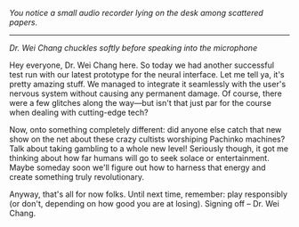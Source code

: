 
*You notice a small audio recorder lying on the desk among scattered papers.*

---

*Dr. Wei Chang chuckles softly before speaking into the microphone*

Hey everyone, Dr. Wei Chang here. So today we had another successful test run with our latest prototype for the neural interface. Let me tell ya, it's pretty amazing stuff. We managed to integrate it seamlessly with the user's nervous system without causing any permanent damage. Of course, there were a few glitches along the way—but isn't that just par for the course when dealing with cutting-edge tech?

Now, onto something completely different: did anyone else catch that new show on the net about these crazy cultists worshiping Pachinko machines? Talk about taking gambling to a whole new level! Seriously though, it got me thinking about how far humans will go to seek solace or entertainment. Maybe someday soon we'll figure out how to harness that energy and create something truly revolutionary.

Anyway, that's all for now folks. Until next time, remember: play responsibly (or don't, depending on how good you are at losing). Signing off – Dr. Wei Chang.